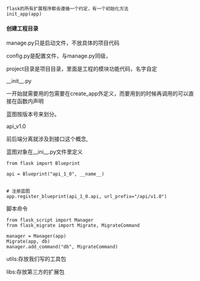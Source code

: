 ```
flask的所有扩展程序都会遵循一个约定，有一个初始化方法
init_app(app)
```



#### 创建工程目录

manage.py只是启动文件，不放具体的项目代码

config.py是配置文件，与manage.py同级，

project目录是项目目录，里面是工程的模块功能代码，名字自定

_\_init\_\_.py



一开始就需要用的包需要在create_app外定义，而要用到的时候再调用的可以直接在函数内声明

蓝图按版本号来划分。

api_v1.0



前后端分离就涉及到接口这个概念,



蓝图对象在_\_ini\_\_.py文件里定义

```
from flask import Blueprint

api = Blueprint("api_1_0", __name__)


# 注册蓝图
app.register_blueprint(api_1_0.api, url_prefix="/api/v1.0")
```



脚本命令

```
from flask_script import Manager
from flask_migrate import Migrate, MigrateCommand

manager = Manager(app)
Migrate(app, db)
manager.add_command("db", MigrateCommand)
```



utils:存放我们写的工具包

libs:存放第三方的扩展包
